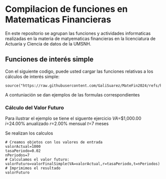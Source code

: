 # Compilacion de funciones en Matematicas Financieras 

En este repositorio se agrupan las funciones y actividades informaticas realizadas en la materia de matyematicas financieras en la licenciatura de Actuaría y Ciencia de datos de la UMSNH.

## Funciones de interés simple

Con el siguiente codigo, puede usted cargar las funciones relativas a los cálculos de interés simple:

```{r}
source("https://raw.githubusercontent.com/GaliSuarez/MateFin2024/refs/heads/main/formulasInteresSimple.R")
```
A contuniación se dan ejemplos de las formulas correspondientes

### Cálculo del Valor Futuro 

Para ilustrar el ejemplo se tiene el siguente ejercicio
$VA$=$1,000.00
$i$=24.00% anualizado
$r$=2.00% mensual
$t$=7 meses

Se realizan los calculos
```{r}
# Creamos objetos con los valores de entrada
valorActual=1000
tasaPeriodo=0.02
nPeriodos=7
# Calculamos el valor futuro:
valorFuturo=valorFinalSimple(VA=valorActual,r=tasaPeriodo,t=nPeriodos)
# Imprimimos el resultado
valorFuturo
```
